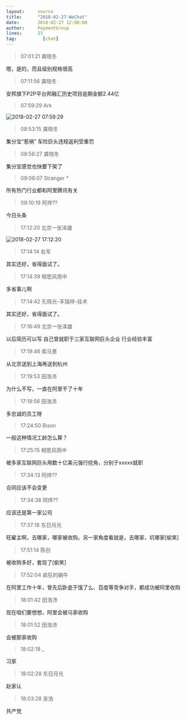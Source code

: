 ```yaml
---
layout:     source 
title:      "2018-02-27-WeChat"
date:       2018-02-27 12:00:00
author:     PaymentGroup
lines:      23 
tag:		  [chat]
---
```

> 07:01:21  龚晓冬  
   
嗯，是的，而且级别规格很高  
   
> 07:11:56  龚晓冬  
   
安邦旗下P2P平台邦融汇历史项目逾期金额2.44亿  
   
> 07:59:29  Ark  
   
![2018-02-27 07:59:29](http://static.cocolian.cn/img/201802/20180227_075929.png) 
   
> 08:53:15  龚晓冬  
   
集分宝“惹祸” 车险巨头违规返利受重罚  
   
> 08:56:27  龚晓冬  
   
集分宝感觉也快要下架了  
   
> 09:08:07  Stranger °  
   
所有热门行业都和阿里腾讯有关  
   
> 09:10:19  阿烨??  
   
今日头条  
   
> 17:12:20  北京一张泽雄  
   
![2018-02-27 17:12:20](http://static.cocolian.cn/img/201802/20180227_171220.png) 
   
> 17:14:14  右军  
   
其实还好，省得面试了。  
   
> 17:14:39  相思风雨中  
   
多省事儿啊  
   
> 17:14:42  孔晓光-丰瑞祥-技术  
   
其实还好，省得面试了。  
   
> 17:16:49  北京一张泽雄  
   
以后简历可以写 自己曾就职于三家互联网巨头企业 行业经验丰富  
   
> 17:19:46  索马里  
   
从北京送到上海再送到杭州  
   
> 17:19:53  田浩沛  
   
为什么不写，一直在阿里干了十年  
   
> 17:19:56  田浩沛  
   
多忠诚的员工呀  
   
> 17:24:50  Bison  
   
一般这种情况工龄怎么算？  
   
> 17:25:15  相思风雨中  
   
被多家互联网巨头用数十亿美元强行挖角，分别于xxxxx就职  
   
> 17:34:13  阿烨??  
   
合同应该不会变更  
   
> 17:34:38  阿烨??  
   
应该还是第一家公司  
   
> 17:37:18  东日月光  
   
旺雇主啊，去哪家，哪家被收购。另一家角度看就是，去哪家，坑哪家[偷笑]  
   
> 17:51:14  陈创  
   
被收购多好，套现了[偷笑]  
   
> 17:52:04  疯狂的蜗牛  
   
在阿里工作十年，曾先后卧底于饿了么、百度等竞争对手，都成功被阿里收购  
   
> 18:01:42  田浩沛  
   
现在咱们要想想，阿里会被马家收购  
   
> 18:01:52  田浩沛  
   
会被那家收购  
   
> 18:02:18  _  
   
习家  
   
> 18:02:28  东日月光  
   
赵家认  
   
> 18:03:28  吴浩  
   
共产党  
   
